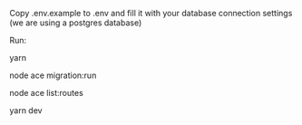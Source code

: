 Copy .env.example to .env and fill it with your database connection settings (we are using a postgres database)

Run: 

yarn

node ace migration:run

node ace list:routes

yarn dev
